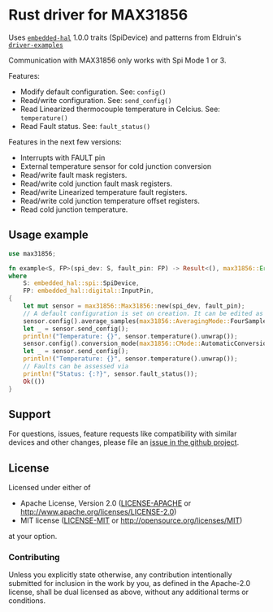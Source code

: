 # Rust driver for MAX31856

Uses [`embedded-hal`](https://github.com/rust-embedded/embedded-hal) 1.0.0 traits (SpiDevice) and patterns from Eldruin's [`driver-examples`](https://github.com/eldruin/driver-examples)

Communication with MAX31856 only works with Spi Mode 1 or 3.

Features:
- Modify default configuration. See: `config()`
- Read/write configuration. See: `send_config()`
- Read Linearized thermocouple temperature in Celcius. See: `temperature()`
- Read Fault status. See: `fault_status()`

Features in the next few versions:
- Interrupts with FAULT pin
- External temperature sensor for cold junction conversion
- Read/write fault mask registers.
- Read/write cold junction fault mask registers.
- Read/write Linearized temperature fault registers.
- Read/write cold junction temperature offset registers. 
- Read cold junction temperature. 

## Usage example
```rust
use max31856;

fn example<S, FP>(spi_dev: S, fault_pin: FP) -> Result<(), max31856::Error>
where
    S: embedded_hal::spi::SpiDevice,
    FP: embedded_hal::digital::InputPin,
{
    let mut sensor = max31856::Max31856::new(spi_dev, fault_pin);
    // A default configuration is set on creation. It can be edited as follows
    sensor.config().average_samples(max31856::AveragingMode::FourSamples);
    let _ = sensor.send_config();
    println!("Temperature: {}", sensor.temperature().unwrap());
    sensor.config().conversion_mode(max31856::CMode::AutomaticConversion);
    let _ = sensor.send_config();
    println!("Temperature: {}", sensor.temperature().unwrap());
    // Faults can be assessed via 
    println!("Status: {:?}", sensor.fault_status()); 
    Ok(())
}
```
## Support

For questions, issues, feature requests like compatibility with similar devices
and other changes, please file an
[issue in the github project](https://github.com/idheepan/max31856-rs/issues).

## License

Licensed under either of

 * Apache License, Version 2.0 ([LICENSE-APACHE](LICENSE-APACHE) or
   http://www.apache.org/licenses/LICENSE-2.0)
 * MIT license ([LICENSE-MIT](LICENSE-MIT) or
   http://opensource.org/licenses/MIT)

at your option.

### Contributing

Unless you explicitly state otherwise, any contribution intentionally submitted
for inclusion in the work by you, as defined in the Apache-2.0 license, shall
be dual licensed as above, without any additional terms or conditions.

[`embedded-hal`]: https://github.com/rust-embedded/embedded-hal